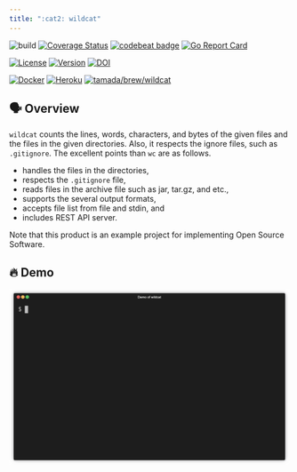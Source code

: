 ```yaml
---
title: ":cat2: wildcat"
---
```


![build](https://github.com/tamada/wildcat/workflows/build/badge.svg)
[![Coverage Status](https://coveralls.io/repos/github/tamada/wildcat/badge.svg?branch=main)](https://coveralls.io/github/tamada/wildcat?branch=main)
[![codebeat badge](https://codebeat.co/badges/ad4259ff-15bc-48e6-b5a5-e23fda711d25)](https://codebeat.co/projects/github-com-tamada-wildcat-main)
[![Go Report Card](https://goreportcard.com/badge/github.com/tamada/wildcat)](https://goreportcard.com/report/github.com/tamada/wildcat)

[![License](https://img.shields.io/badge/License-Apache%202.0-blue.svg?logo=spdx)](https://github.com/tamada/tjdoe/blob/master/LICENSE)
[![Version](https://img.shields.io/badge/Version-1.0.3-blue.svg)](https://github.com/tamada/tjdoe/releases/tag/v1.0.3)
[![DOI](https://zenodo.org/badge/338797861.svg)](https://zenodo.org/badge/latestdoi/338797861)

[![Docker](https://img.shields.io/badge/Docker-ghcr.io%2Ftamada%2Fwildcat%3A1.0.3-green?logo=docker)](https://github.com/users/tamada/packages/container/package/wildcat)
[![Heroku](https://img.shields.io/badge/Heroku-secret--coast--70208-green?logo=heroku)](https://secret-coast-70208.herokuapp.com/wildcat/)
[![tamada/brew/wildcat](https://img.shields.io/badge/Homebrew-tamada%2Fbrew%2Fwildcat-green?logo=homebrew)](https://github.com/tamada/homebrew-brew)

## :speaking_head: Overview

`wildcat` counts the lines, words, characters, and bytes of the given files and the files in the given directories.
Also, it respects the ignore files, such as `.gitignore`.
The excellent points than `wc` are as follows.

* handles the files in the directories,
* respects the `.gitignore` file,
* reads files in the archive file such as jar, tar.gz, and etc.,
* supports the several output formats,
* accepts file list from file and stdin, and
* includes REST API server.

Note that this product is an example project for implementing Open Source Software.

## :fire: Demo

![Demo](images/demo.gif)
